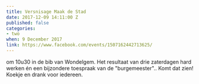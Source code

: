 ```yaml
---
title: Versnisage Maak de Stad
date: 2017-12-09 14:11:00 Z
published: false
categories:
- two
when: 9 December 2017
link: https://www.facebook.com/events/1507162442713625/
---
```


om 10u30 in de bib van Wondelgem. Het resultaat van drie zaterdagen hard werken én een bijzondere toespraak van de "burgemeester".. Komt dat zien! Koekje en drank voor iedereen.
